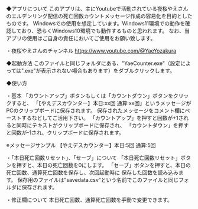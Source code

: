 ◆アプリについて
このアプリは、主にYoutubeで活動されている夜桜やえさんのエルデンリング配信の死亡回数カウントメッセージ作成の容易化を目的としたものです。
Windowsでの使用を想定しています。Windows11環境での動作を確認しており、恐らくWindows10環境でも動作するものと思われます。
なお、当アプリの使用はご自身の責任においてご使用をお願い致します。

・夜桜やえさんのチャンネル
https://www.youtube.com/@YaeYozakura

◆起動方法
このファイルと同じフォルダにある、"YaeCounter.exe"（設定によっては".exe"が表示されない場合もあります）をダブルクリックします。

◆使い方

・基本
「カウントアップ」ボタンもしくは「カウントダウン」ボタンをクリックすると、
「【やえデスカウンター】本日:xx回 通算:xx回」というメッセージがPCのクリップボードに保存されます。
保存されたメッセージをコメント欄にペーストするなどしてご活用下さい。
「カウントアップ」を押すと回数が+1されると同時にテキストがクリップボードに保存され、
「カウントダウン」を押すと回数が-1され、クリップボードに保存されます。

※メッセージサンプル
【やえデスカウンター】本日:5回 通算:5回

・「本日死亡回数リセット」、「セーブ」について
「本日死亡回数リセット」ボタンを押すと、本日の死亡回数を0にします。
「セーブ」ボタンを押すと、本日の死亡回数、通算死亡回数を保存し、次回起動時に
保存した回数を読み込みます。
保存用のファイルは"savedata.csv"という名前でこのファイルと同じフォルダに保存されます。

・修正欄について
本日死亡回数、通算死亡回数を手動で変更できます。

